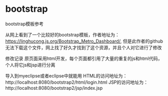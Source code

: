 # bootstrap
bootstrap模板参考

从网上看到了一个比较好的bootstrap模板，作者地址为：https://linghucong.js.org/Bootstrap_Metro_Dashboard/,
但是此作者的github无法下载这个文件，网上找了好久才找到了这个资源，并且个人对它进行了修改

修改记录
	原页面采用html开发，每个页面都引用了大量的重复的js和html代码，个人将它js和jsp进行分离

导入到myeclipse或者eclipse中就能用
	HTML的访问地址为：http://localhost:8080/bootstrap2/html/login.html
	JSP的访问地址为：http://localhost:8080/bootstrap2/jsp/index.jsp
